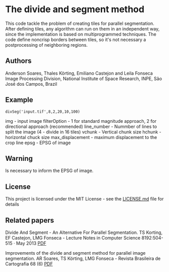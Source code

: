 # The divide and segment method

This code tackle the problem of creating tiles for parallel segmentation. After defining tiles, any algorithm can run on them in an independent way, since the
implementation is based on multiprogrammed techniques. The code define noncrisp borders between tiles, so it's not necessary a postprocessing of neighboring regions.

## Authors
Anderson Soares, Thales Körting, Emiliano Castejon and Leila Fonseca
Image Processing Division, National Institute of Space Research, INPE, São José dos Campos, Brazil

## Example

```
divSeg('input.tif',8,2,20,10,100)
```

img              - input image
filterOption     - 1 for standard magnitude approach, 2 for directional approach (recommended)
line_number      - Nummber of lines to split the image (4 - divide in 16 tiles)
vchunk           - Vertical chunk size
hchunk           - horizontal chuck size
max_displacement - maximum displacement to the crop line
epsg             - EPSG of image

## Warning

Is necessary to inform the EPSG of image.


## License

This project is licensed under the MIT License - see the [LICENSE.md](LICENSE.md) file for details

## Related papers
Divide And Segment - An Alternative For Parallel Segmentation. TS Korting, EF Castejon, LMG Fonseca - Lecture Notes in Computer Science 8192:504-515 · May 2013 [PDF](https://www.researchgate.net/publication/265794792_The_Divide_and_Segment_Method_for_Parallel_Image_Segmentation)

Improvements of the divide and segment method for parallel image segmentation. AR Soares, TS Körting, LMG Fonseca - Revista Brasileira de Cartografia 68 (6) [PDF](http://www.lsie.unb.br/rbc/index.php/rbc/article/viewFile/1602/996)
